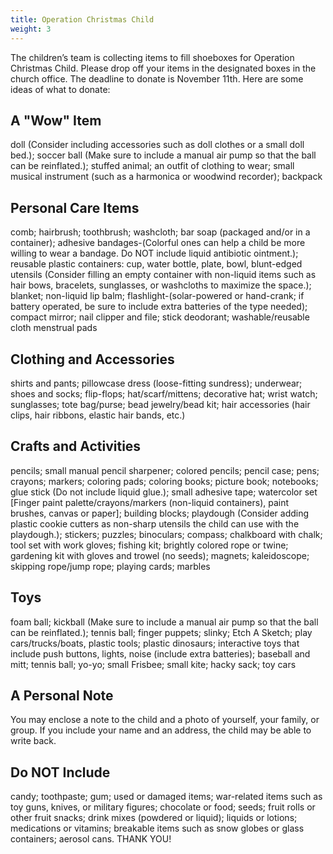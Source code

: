 ```yaml
---
title: Operation Christmas Child
weight: 3
---
```


The children’s team is collecting items to fill shoeboxes for Operation Christmas Child. Please drop off your items in the designated boxes in the church office.  The deadline to donate is November 11th. Here are some ideas of what to donate:
 
## A "Wow" Item
doll (Consider including accessories such as doll clothes or a small doll bed.); soccer ball (Make sure to include a manual air pump so that the ball can be reinflated.); stuffed animal; an outfit of clothing to wear; small musical instrument (such as a harmonica or woodwind recorder); backpack
 
## Personal Care Items
comb; hairbrush; toothbrush; washcloth; bar soap (packaged and/or in a container); adhesive bandages-(Colorful ones can help a child be more willing to wear a bandage. Do NOT include liquid antibiotic ointment.); reusable plastic containers: cup, water bottle, plate, bowl, blunt-edged utensils (Consider filling an empty container with non-liquid items such as hair bows, bracelets, sunglasses, or washcloths to maximize the space.); blanket; non-liquid lip balm; flashlight-(solar-powered or hand-crank; if battery operated, be sure to include extra batteries of the type needed); compact mirror; nail clipper and file; stick deodorant; washable/reusable cloth menstrual pads
## Clothing and Accessories
shirts and pants; pillowcase dress (loose-fitting sundress); underwear; shoes and socks; flip-flops; hat/scarf/mittens; decorative hat; wrist watch; sunglasses; tote bag/purse; bead jewelry/bead kit; hair accessories (hair clips, hair ribbons, elastic hair bands, etc.)
 
## Crafts and Activities
pencils; small manual pencil sharpener; colored pencils; pencil case; pens; crayons; markers; coloring pads; coloring books; picture book; notebooks; glue stick (Do not include liquid glue.); small adhesive tape; watercolor set [Finger paint palette/crayons/markers (non-liquid containers), paint brushes, canvas or paper]; building blocks; playdough (Consider adding plastic cookie cutters as non-sharp utensils the child can use with the playdough.); stickers; puzzles; binoculars; compass; chalkboard with chalk; tool set with work gloves; fishing kit; brightly colored rope or twine; gardening kit with gloves and trowel (no seeds); magnets; kaleidoscope; skipping rope/jump rope; playing cards; marbles
 
## Toys
foam ball; kickball (Make sure to include a manual air pump so that the ball can be reinflated.); tennis ball; finger puppets; slinky; Etch A Sketch; play cars/trucks/boats, plastic tools; plastic dinosaurs; interactive toys that include push buttons, lights, noise (include extra batteries); baseball and mitt; tennis ball; yo-yo; small Frisbee; small kite; hacky sack; toy cars
## A Personal Note
You may enclose a note to the child and a photo of yourself, your family, or group. If you include your name and an address, the child may be able to write back.
## Do NOT Include
candy; toothpaste; gum; used or damaged items; war-related items such as toy guns, knives, or military figures; chocolate or food; seeds; fruit rolls or other fruit snacks; drink mixes (powdered or liquid); liquids or lotions; medications or vitamins; breakable items such as snow globes or glass containers; aerosol cans.
THANK YOU!
